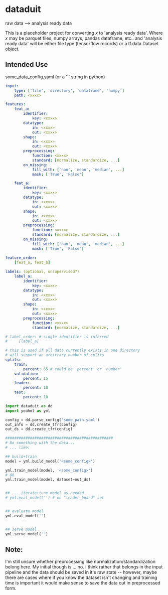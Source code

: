 # dataduit
raw data --> analysis ready data

This is a placeholder project for converting _x_ to 'analysis ready data'. Where _x_ may be parquet files, numpy arrays, pandas dataframe, etc.. and 'analysis ready data' will be either file type (tensorflow records) or a tf.data.Dataset object.

## Intended Use

some_data_config.yaml (or a ''' string in python)
```yaml
input:
    type: ['file', 'directory', 'dataframe', 'numpy']
    path: <xxxx>

features:
    feat_a:
        identifier:
            key: <xxxx>
        datatype:
            in: <xxxx>
            out: <xxxx>
        shape:
            in: <xxxx>
            out: <xxxx>
        preprocessing:
            function: <xxxx>
            standard: [normalize, standardize, ...]
        on_missing:
            fill_with: ['nan', 'mean', 'median', ...]
            mask: ['True', 'False']

    feat_a:
        identifier:
            key: <xxxx>
        datatype:
            in: <xxxx>
            out: <xxxx>
        shape:
            in: <xxxx>
            out: <xxxx>
        preprocessing:
            function: <xxxx>
            standard: [normalize, standardize, ...]
        on_missing:
            fill_with: ['nan', 'mean', 'median', ...]
            mask: ['True', 'False']
            
feature_order:
    [feat_a, feat_b]

labels: (optional, unsupervised?)
    label_a:
        identifier:
            key: <xxxx>
        datatype:
            in: <xxxx>
            out: <xxxx>
        shape:
            in: <xxxx>
            out: <xxxx>
        preprocessing:
            function: <xxxx>
            standard: [normalize, standardize, ...]

# label_order: # single identifier is inferred
#     [label_a]

# this is used if all data currently exists in one directory
# will support an arbitrary number of splits
splits:
    train:
        percent: 65 # could be 'percent' or 'number'
    validation: 
        percent: 15
    leader:
        percent: 10
    test:
        percent: 10

```
```python
import dataduit as dd
import yeahml as yml

config = dd.parse_config('some_path.yaml')
out_info = dd.create_tfr(config)
out_ds = dd.create_tfr(config)

################################################
# Do something with the data...
# ... like:

## build+train
model = yml.build_model('<some_config>')

yml.train_model(model, '<some_config>')
# OR
yml.train_model(model, dataset=out_ds)


## ... iterate+tune model as needed
# yml.eval_model('') # on "leader_board" set


## evaluate model
yml.eval_model('')


## serve model
yml.serve_model('')

```

## Note:
I'm still unsure whether preprocessing like normalization/standardization belong here. My initial though is ... no. I think rather that belongs in the input pipeline and the data should be saved in it's raw state -- however, maybe there are cases where if you know the dataset isn't changing and training time is important it would make sense to save the data out in preprocessed form.